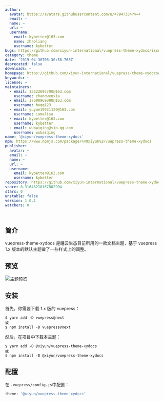 ```yaml
---
author:
  avatar: https://avatars.githubusercontent.com/u/47847334?v=4
  email: ~
  name: ~
  url: ~
  username:
    email: kybetter@163.com
    name: zhaoliang
    username: kybetter
bugs: https://github.com/xiyun-international/vuepress-theme-xydocs/issues
category: theme
date: '2019-04-30T06:30:58.768Z'
deprecated: false
downloads: ~
homepage: https://github.com/xiyun-international/vuepress-theme-xydocs#readme
keywords: ~
license: ~
maintainers:
  - email: 13522695700@163.com
    username: changwenxia
  - email: 17600969088@163.com
    username: huqq123
  - email: yuyue19921120@163.com
    username: iamalisa
  - email: kybetter@163.com
    username: kybetter
  - email: wubaiqing@vip.qq.com
    username: wubaiqing
name: '@xiyun/vuepress-theme-xydocs'
npm: https://www.npmjs.com/package/%40xiyun%2Fvuepress-theme-xydocs
publisher:
  avatar: ~
  email: ~
  name: ~
  url: ~
  username:
    email: kybetter@163.com
    username: kybetter
repository: https://github.com/xiyun-international/vuepress-theme-xydocs
score: 0.31643218167802994
stars: 0
unstable: false
version: 1.0.1
watchers: 0

---
```


## 简介

vuepress-theme-xydocs 是禧云生态目前所用的一款文档主题，基于 vuepress 1.x 版本的默认主题做了一些样式上的调整。

## 预览

![主题预览](./images/preview.jpg)

## 安装

首先，你需要下载 1.x 版的 vuepress：

```shell
$ yarn add -D vuepress@next
或
$ npm install -D vuepress@next
```

然后，在项目中下载本主题：

```shell
$ yarn add -D @xiyun/vuepress-theme-xydocs
或
$ npm install -D @xiyun/vuepress-theme-xydocs
```


## 配置

在 `.vuepress/config.js`中配置：

```js
theme: '@xiyun/vuepress-theme-xydocs'
```

